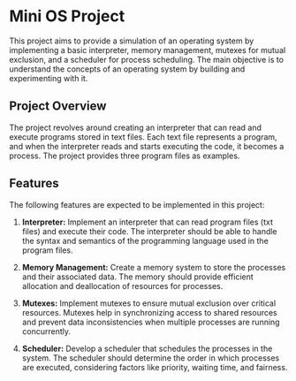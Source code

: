 
# Mini OS Project

This project aims to provide a simulation of an operating system by implementing a basic interpreter, memory management, mutexes for mutual exclusion, and a scheduler for process scheduling. The main objective is to understand the concepts of an operating system by building and experimenting with it.

## Project Overview

The project revolves around creating an interpreter that can read and execute programs stored in text files. Each text file represents a program, and when the interpreter reads and starts executing the code, it becomes a process. The project provides three program files as examples.

## Features

The following features are expected to be implemented in this project:

1. **Interpreter:** Implement an interpreter that can read program files (txt files) and execute their code. The interpreter should be able to handle the syntax and semantics of the programming language used in the program files.

2. **Memory Management:** Create a memory system to store the processes and their associated data. The memory should provide efficient allocation and deallocation of resources for processes.

3. **Mutexes:** Implement mutexes to ensure mutual exclusion over critical resources. Mutexes help in synchronizing access to shared resources and prevent data inconsistencies when multiple processes are running concurrently.

4. **Scheduler:** Develop a scheduler that schedules the processes in the system. The scheduler should determine the order in which processes are executed, considering factors like priority, waiting time, and fairness.
